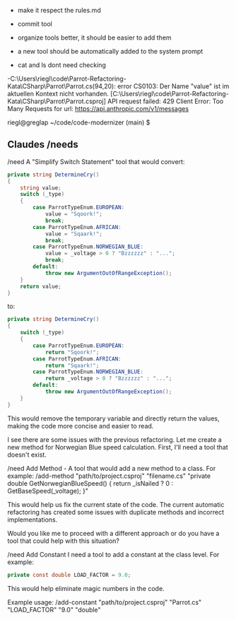 - make it respect the rules.md

- commit tool

- organize tools better, it should be easier to add them

- a new tool should be automatically added to the system prompt

- cat and ls dont need checking

-C:\Users\riegl\code\Parrot-Refactoring-Kata\CSharp\Parrot\Parrot.cs(94,20): error CS0103: Der Name "value" ist im aktuellen Kontext nicht vorhanden. [C:\Users\riegl\code\Parrot-Refactoring-Kata\CSharp\Parrot\Parrot.csproj]
API request failed: 429 Client Error: Too Many Requests for url: https://api.anthropic.com/v1/messages

riegl@greglap ~/code/code-modernizer (main)
$

## Claudes /needs 

/need A "Simplify Switch Statement" tool that would convert:
```csharp
private string DetermineCry()
{
    string value;
    switch (_type)
    {
        case ParrotTypeEnum.EUROPEAN:
            value = "Sqoork!";
            break;
        case ParrotTypeEnum.AFRICAN:
            value = "Sqaark!";
            break;
        case ParrotTypeEnum.NORWEGIAN_BLUE:
            value = _voltage > 0 ? "Bzzzzzz" : "...";
            break;
        default:
            throw new ArgumentOutOfRangeException();
    }
    return value;
}
```

to:

```csharp
private string DetermineCry()
{
    switch (_type)
    {
        case ParrotTypeEnum.EUROPEAN:
            return "Sqoork!";
        case ParrotTypeEnum.AFRICAN:
            return "Sqaark!";
        case ParrotTypeEnum.NORWEGIAN_BLUE:
            return _voltage > 0 ? "Bzzzzzz" : "...";
        default:
            throw new ArgumentOutOfRangeException();
    }
}
```

This would remove the temporary variable and directly return the values, making the code more concise and easier to read.



I see there are some issues with the previous refactoring. Let me create a new method for Norwegian Blue speed calculation. First, I'll need a tool that doesn't exist.

/need Add Method - A tool that would add a new method to a class. For example:
/add-method "path/to/project.csproj" "filename.cs" "private double GetNorwegianBlueSpeed() { return _isNailed ? 0 : GetBaseSpeed(_voltage); }"

This would help us fix the current state of the code. The current automatic refactoring has created some issues with duplicate methods and incorrect implementations.

Would you like me to proceed with a different approach or do you have a tool that could help with this situation?



/need Add Constant
I need a tool to add a constant at the class level. For example:
```csharp
private const double LOAD_FACTOR = 9.0;
```
This would help eliminate magic numbers in the code.

Example usage:
/add-constant "path/to/project.csproj" "Parrot.cs" "LOAD_FACTOR" "9.0" "double"